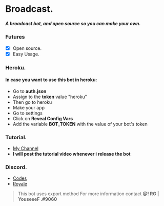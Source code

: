 # Broadcast.
##### A broadcast bot, and open source so you can make your own.
### Futures

- [x] Open source.
- [x] Easy Usage.

### Heroku.
#### In case you want to use this bot in heroku:
* Go to **auth.json**
* Assign to the **token** value "heroku"
* Then go to heroku
* Make your app
* Go to settings
* Click on **Reveal Config Vars**
* Add the variable **BOT_TOKEN** with the value of your bot's token

### Tutorial.
* [My Channel](https://www.youtube.com/channel/UC9nvvFCiB33oOV_Hr7fBhHw)
* **I will post the tutorial video whenever i release the bot**

### Discord.
* [Codes](https://discord.gg/UqFttvq)
* [Royale](https://discord.gg/t9SvNF5)

> This bot uses export method
> For more information contact **@! RG | YouseeeF .#9060**
